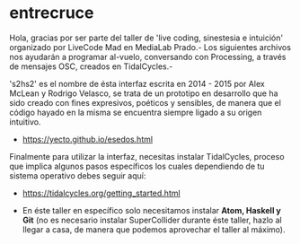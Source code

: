 # entrecruce

Hola, gracias por ser parte del taller de 'live coding, sinestesia e intuición' organizado por LiveCode Mad en MediaLab Prado.- Los siguientes archivos nos ayudarán a programar al-vuelo, conversando con Processing, a través de mensajes OSC, creados en TidalCycles.- 

's2hs2' es el nombre de ésta interfaz escrita en 2014 - 2015 por Alex McLean y Rodrigo Velasco, se trata de un prototipo en desarrollo que ha sido creado con fines expresivos, poéticos y sensibles, de manera que el código hayado en la misma se encuentra siempre ligado a su origen intuitivo.

+ https://yecto.github.io/esedos.html

Finalmente para utilizar la interfaz, necesitas instalar TidalCycles, proceso que implica algunos pasos específicos los cuales dependiendo de tu sistema operativo debes seguir aquí:

- https://tidalcycles.org/getting_started.html

* En éste taller en específico solo necesitamos instalar <b>Atom, Haskell y Git</b> (no es necesario instalar SuperCollider durante éste taller, hazlo al llegar a casa, de manera que podemos aprovechar el taller al máximo).
